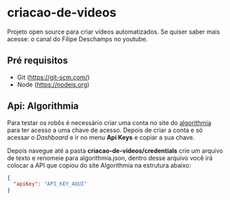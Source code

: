 # criacao-de-videos
Projeto open source para criar vídeos automatizados. Se quiser saber mais acesse: o canal do Filipe Deschamps no youtube.

## Pré requisitos
- Git (https://git-scm.com/)
- Node (https://nodejs.org)

## Api: Algorithmia
Para testar os robôs é necessário criar uma conta no site do [algorithmia](https://algorithmia.com) para ter acesso a uma chave de acesso. Depois de criar a conta e só acessar o *Dashboard* e ir no menu **Api Keys** e copiar a sua chave.

Depois navegue até a pasta **criacao-de-videos/credentials** crie um arquivo de texto e renomeie para algorithmia.json, dentro desse arquivo você irá colocar a API que copiou do site Algorithmia na estrutura abaixo:
```json
{
  "apiKey": "API_KEY_AQUI"
}
```